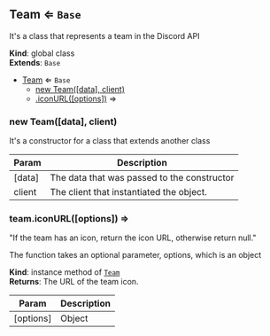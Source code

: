 <a name="Team"></a>

## Team ⇐ <code>Base</code>
It's a class that represents a team in the Discord API

**Kind**: global class  
**Extends**: <code>Base</code>  

* [Team](#Team) ⇐ <code>Base</code>
    * [new Team([data], client)](#new_Team_new)
    * [.iconURL([options])](#Team+iconURL) ⇒

<a name="new_Team_new"></a>

### new Team([data], client)
It's a constructor for a class that extends another class


| Param | Description |
| --- | --- |
| [data] | The data that was passed to the constructor |
| client | The client that instantiated the object. |

<a name="Team+iconURL"></a>

### team.iconURL([options]) ⇒
"If the team has an icon, return the icon URL, otherwise return null."The function takes an optional parameter, options, which is an object

**Kind**: instance method of [<code>Team</code>](#Team)  
**Returns**: The URL of the team icon.  

| Param | Description |
| --- | --- |
| [options] | Object |

